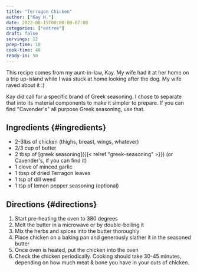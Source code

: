 ```yaml
---
title: "Terragon Chicken"
author: ["Kay H."]
date: 2022-08-15T00:00:00-07:00
categories: ["entree"]
draft: false
servings: 12
prep-time: 10
cook-time: 40
ready-in: 50
---
```


This recipe comes from my aunt-in-law, Kay. My wife had it at her home on a trip up-island while I was stuck at home looking after the dog. My wife raved about it :)

Kay did call for a specific brand of Greek seasoning. I chose to separate that into its material components to make it simpler to prepare. If you can find "Cavender's" all purpose Greek seasoning, use that.


## Ingredients {#ingredients}

-   2-3lbs of chicken (thighs, breast, wings, whatever)
-   2/3 cup of butter
-   2 tbsp of [greek seasoning]({{< relref "greek-seasoning" >}}) (or Cavender's, if you can find it)
-   1 clove of minced garlic
-   1 tbsp of dried Terragon leaves
-   1 tsp of dill weed
-   1 tsp of lemon pepper seasoning (optional)


## Directions {#directions}

1.  Start pre-heating the oven to 380 degrees
2.  Melt the butter in a microwave or by double-boiling it
3.  Mix the herbs and spices into the butter thoroughly
4.  Place chicken on a baking pan and generously slather it in the seasoned butter
5.  Once oven is heated, put the chicken into the oven
6.  Check the chicken periodically. Cooking should take 30-45 minutes, depending on how much meat &amp; bone you have in your cuts of chicken.